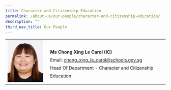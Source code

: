```yaml
---
title: Character and Citizenship Education
permalink: /about-us/our-people/character-and-citizenship-education/
description: ""
third_nav_title: Our People
---
```

<table style="width: 100%" class="ive_eobj_center ives_tab_kosong">
  <tbody>
    <tr>
      <td style="width: 120px">
        <img
          style="width: 112px; height: 132px"
          class="ive_eobj_left"
          alt="Carol.jpg"
          src="/images/Mother_Tongue/Carol.jpg"
        /><br />
      </td>
      <td>
        <br />
        <div style="line-height: 24.99px">
          <b>Ms&nbsp;</b
          ><span style="background-color: initial"
            ><b>Chong Xing Le Carol (IC)</b></span
          >
        </div>
        <div style="line-height: 24.99px">
          Email:
          <a target="" href="mailto:chong_xing_le_carol@schools.gov.sg"
            >chong_xing_le_carol@schools.gov.sg</a
          >
        </div>
        <div style="line-height: 24.99px">
          Head Of Department -&nbsp;<span style="background-color: initial"
            >Character and Citizenship Education&nbsp;</span
          >
        </div>
      </td>
    </tr>
  </tbody>
</table>
<div><br /></div>
<div>
  <div><br /></div>
</div>